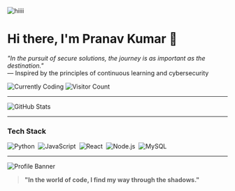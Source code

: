 ![hiiii](https://github.com/Pranav2244/Pranav2244/blob/main/gif2.gif)

# Hi there, I'm Pranav Kumar 👋
*"In the pursuit of secure solutions, the journey is as important as the destination."*  
— Inspired by the principles of continuous learning and cybersecurity


  ![Currently Coding](https://img.shields.io/badge/Coding-Python-blue) ![Visitor Count](https://komarev.com/ghpvc/?username=Pranav2244&color=blue)

  ---


![GitHub Stats](https://github-readme-stats.vercel.app/api?username=Pranav2244&show_icons=true)

---


### Tech Stack
![Python](https://img.shields.io/badge/-Python-05122A?style=flat&logo=python)&nbsp;
![JavaScript](https://img.shields.io/badge/-JavaScript-05122A?style=flat&logo=javascript)&nbsp;
![React](https://img.shields.io/badge/-React-05122A?style=flat&logo=react)&nbsp;
![Node.js](https://img.shields.io/badge/-Node.js-05122A?style=flat&logo=node.js)&nbsp;
![MySQL](https://img.shields.io/badge/-MySQL-05122A?style=flat&logo=mysql)&nbsp;

---

![Profile Banner](https://media.giphy.com/media/3oKIPwoeGErMmaI43S/giphy.gif)

> **"In the world of code, I find my way through the shadows."**

